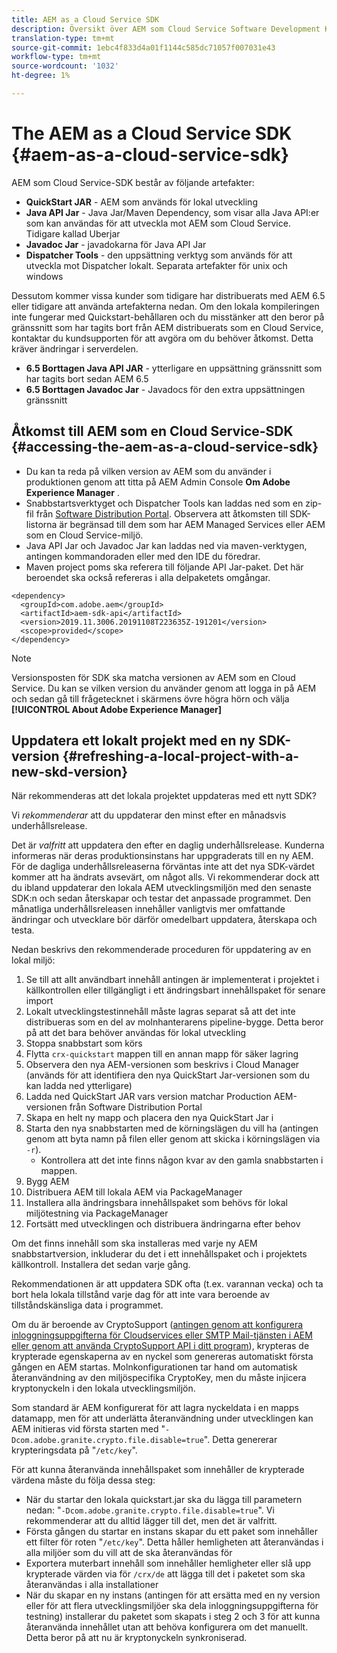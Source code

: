 ```yaml
---
title: AEM as a Cloud Service SDK
description: Översikt över AEM som Cloud Service Software Development Kit
translation-type: tm+mt
source-git-commit: 1ebc4f833d4a01f1144c585dc71057f007031e43
workflow-type: tm+mt
source-wordcount: '1032'
ht-degree: 1%

---
```



# The AEM as a Cloud Service SDK {#aem-as-a-cloud-service-sdk}

AEM som Cloud Service-SDK består av följande artefakter:

* **QuickStart JAR** - AEM som används för lokal utveckling
* **Java API Jar** - Java Jar/Maven Dependency, som visar alla Java API:er som kan användas för att utveckla mot AEM som Cloud Service. Tidigare kallad Uberjar
* **Javadoc Jar** - javadokarna för Java API Jar
* **Dispatcher Tools** - den uppsättning verktyg som används för att utveckla mot Dispatcher lokalt. Separata artefakter för unix och windows

Dessutom kommer vissa kunder som tidigare har distribuerats med AEM 6.5 eller tidigare att använda artefakterna nedan. Om den lokala kompileringen inte fungerar med Quickstart-behållaren och du misstänker att den beror på gränssnitt som har tagits bort från AEM distribuerats som en Cloud Service, kontaktar du kundsupporten för att avgöra om du behöver åtkomst. Detta kräver ändringar i serverdelen.

* **6.5 Borttagen Java API JAR** - ytterligare en uppsättning gränssnitt som har tagits bort sedan AEM 6.5
* **6.5 Borttagen Javadoc Jar** - Javadocs för den extra uppsättningen gränssnitt

## Åtkomst till AEM som en Cloud Service-SDK {#accessing-the-aem-as-a-cloud-service-sdk}

* Du kan ta reda på vilken version av AEM som du använder i produktionen genom att titta på AEM Admin Console **Om Adobe Experience Manager** .
* Snabbstartsverktyget och Dispatcher Tools kan laddas ned som en zip-fil från [Software Distribution Portal](https://experience.adobe.com/#/downloads/content/software-distribution/en/aemcloud.html). Observera att åtkomsten till SDK-listorna är begränsad till dem som har AEM Managed Services eller AEM som en Cloud Service-miljö.
* Java API Jar och Javadoc Jar kan laddas ned via maven-verktygen, antingen kommandoraden eller med den IDE du föredrar.
* Maven project poms ska referera till följande API Jar-paket. Det här beroendet ska också refereras i alla delpaketets omgångar.

```
<dependency>
  <groupId>com.adobe.aem</groupId>
  <artifactId>aem-sdk-api</artifactId>
  <version>2019.11.3006.20191108T223635Z-191201</version>
  <scope>provided</scope>
</dependency>
```

>[!NOTE]
>
>Versionsposten för SDK ska matcha versionen av AEM som en Cloud Service. Du kan se vilken version du använder genom att logga in på AEM och sedan gå till frågetecknet i skärmens övre högra hörn och välja **[!UICONTROL About Adobe Experience Manager]**


## Uppdatera ett lokalt projekt med en ny SDK-version {#refreshing-a-local-project-with-a-new-skd-version}

När rekommenderas att det lokala projektet uppdateras med ett nytt SDK?

Vi *rekommenderar* att du uppdaterar den minst efter en månadsvis underhållsrelease.

Det är *valfritt* att uppdatera den efter en daglig underhållsrelease. Kunderna informeras när deras produktionsinstans har uppgraderats till en ny AEM. För de dagliga underhållsreleaserna förväntas inte att det nya SDK-värdet kommer att ha ändrats avsevärt, om något alls. Vi rekommenderar dock att du ibland uppdaterar den lokala AEM utvecklingsmiljön med den senaste SDK:n och sedan återskapar och testar det anpassade programmet. Den månatliga underhållsreleasen innehåller vanligtvis mer omfattande ändringar och utvecklare bör därför omedelbart uppdatera, återskapa och testa.

Nedan beskrivs den rekommenderade proceduren för uppdatering av en lokal miljö:

1. Se till att allt användbart innehåll antingen är implementerat i projektet i källkontrollen eller tillgängligt i ett ändringsbart innehållspaket för senare import
1. Lokalt utvecklingstestinnehåll måste lagras separat så att det inte distribueras som en del av molnhanterarens pipeline-bygge. Detta beror på att det bara behöver användas för lokal utveckling
1. Stoppa snabbstart som körs
1. Flytta `crx-quickstart` mappen till en annan mapp för säker lagring
1. Observera den nya AEM-versionen som beskrivs i Cloud Manager (används för att identifiera den nya QuickStart Jar-versionen som du kan ladda ned ytterligare)
1. Ladda ned QuickStart JAR vars version matchar Production AEM-versionen från Software Distribution Portal
1. Skapa en helt ny mapp och placera den nya QuickStart Jar i
1. Starta den nya snabbstarten med de körningslägen du vill ha (antingen genom att byta namn på filen eller genom att skicka i körningslägen via `-r`).
   * Kontrollera att det inte finns någon kvar av den gamla snabbstarten i mappen.
1. Bygg AEM
1. Distribuera AEM till lokala AEM via PackageManager
1. Installera alla ändringsbara innehållspaket som behövs för lokal miljötestning via PackageManager
1. Fortsätt med utvecklingen och distribuera ändringarna efter behov

Om det finns innehåll som ska installeras med varje ny AEM snabbstartversion, inkluderar du det i ett innehållspaket och i projektets källkontroll. Installera det sedan varje gång.

Rekommendationen är att uppdatera SDK ofta (t.ex. varannan vecka) och ta bort hela lokala tillstånd varje dag för att inte vara beroende av tillståndskänsliga data i programmet.

Om du är beroende av CryptoSupport ([antingen genom att konfigurera inloggningsuppgifterna för Cloudservices eller SMTP Mail-tjänsten i AEM eller genom att använda CryptoSupport API i ditt program](https://helpx.adobe.com/experience-manager/6-5/sites/developing/using/reference-materials/javadoc/com/adobe/granite/crypto/CryptoSupport.html)), krypteras de krypterade egenskaperna av en nyckel som genereras automatiskt första gången en AEM startas. Molnkonfigurationen tar hand om automatisk återanvändning av den miljöspecifika CryptoKey, men du måste injicera kryptonyckeln i den lokala utvecklingsmiljön.

Som standard är AEM konfigurerat för att lagra nyckeldata i en mapps datamapp, men för att underlätta återanvändning under utvecklingen kan AEM initieras vid första starten med &quot;`-Dcom.adobe.granite.crypto.file.disable=true`&quot;. Detta genererar krypteringsdata på &quot;`/etc/key`&quot;.

För att kunna återanvända innehållspaket som innehåller de krypterade värdena måste du följa dessa steg:

* När du startar den lokala quickstart.jar ska du lägga till parametern nedan: &quot;`-Dcom.adobe.granite.crypto.file.disable=true`&quot;. Vi rekommenderar att du alltid lägger till det, men det är valfritt.
* Första gången du startar en instans skapar du ett paket som innehåller ett filter för roten &quot;`/etc/key`&quot;. Detta håller hemligheten att återanvändas i alla miljöer som du vill att de ska återanvändas för
* Exportera muterbart innehåll som innehåller hemligheter eller slå upp krypterade värden via för `/crx/de` att lägga till det i paketet som ska återanvändas i alla installationer
* När du skapar en ny instans (antingen för att ersätta med en ny version eller för att flera utvecklingsmiljöer ska dela inloggningsuppgifterna för testning) installerar du paketet som skapats i steg 2 och 3 för att kunna återanvända innehållet utan att behöva konfigurera om det manuellt. Detta beror på att nu är kryptonyckeln synkroniserad.
